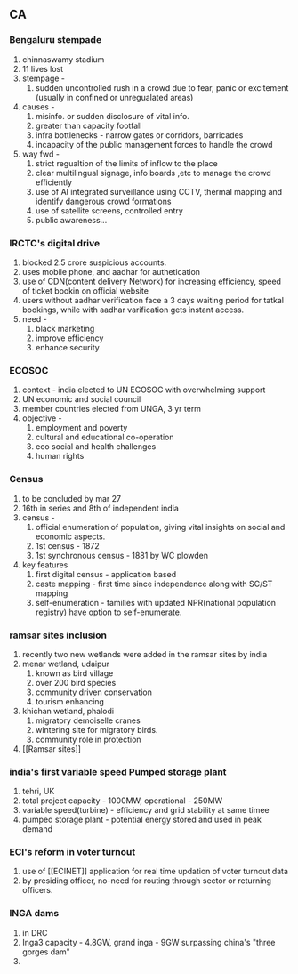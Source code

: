 ## CA
### Bengaluru stempade
1. chinnaswamy stadium
2. 11 lives lost
3. stempage - 
	1. sudden uncontrolled rush in a crowd due to fear, panic or excitement (usually in confined or unregualated areas)
4. causes - 
	1. misinfo. or sudden disclosure of vital info.
	2. greater than capacity footfall
	3. infra bottlenecks - narrow gates or corridors, barricades
	4. incapacity of the public management forces to handle the crowd
5. way fwd - 
	1. strict regualtion of the limits of inflow to the place
	2. clear multilingual signage, info boards ,etc to manage the crowd efficiently
	3. use of AI integrated surveillance using CCTV, thermal mapping and identify dangerous crowd formations
	4. use of satellite screens, controlled entry
	5. public awareness...

### IRCTC's digital drive
1. blocked 2.5 crore suspicious accounts.
2. uses mobile phone, and  aadhar for authetication
3. use of CDN(content delivery Network) for increasing efficiency, speed of ticket bookin on official website
4. users without aadhar verification face a 3 days waiting period for tatkal bookings, while with aadhar varification  gets instant access.
5. need - 
	1. black marketing
	2. improve efficiency
	3. enhance security
### ECOSOC
1. context - india elected to UN ECOSOC with overwhelming support
2. UN economic and social council
3. member countries elected from UNGA, 3 yr term
4. objective - 
	1. employment and poverty
	2. cultural and educational co-operation
	3. eco social and health challenges
	4. human rights
### Census 
1. to be concluded by mar 27
2. 16th in series and 8th of independent india
3. census - 
	1. official enumeration of population, giving vital insights on social and economic aspects.
	2. 1st census - 1872
	3. 1st synchronous census - 1881 by WC plowden
4. key features 
	1. first digital census - application based
	2. caste mapping - first time since independence along with SC/ST mapping
	3. self-enumeration - families with updated NPR(national population registry) have option to self-enumerate.
### ramsar sites inclusion
1. recently two new wetlands were added in the ramsar sites by india
2. menar wetland, udaipur
	1. known as bird village
	2. over 200 bird species
	3. community driven conservation
	4. tourism enhancing
3. khichan wetland, phalodi
	1. migratory demoiselle cranes
	2. wintering site for migratory birds.
	3. community role in protection
4. [[Ramsar sites]]

### india's first variable speed Pumped storage plant
1. tehri, UK
2. total project capacity - 1000MW, operational - 250MW
3. variable speed(turbine) - efficiency and grid stability at same timee
4. pumped storage plant - potential energy stored and used in peak demand

### ECI's reform in voter turnout
1. use of [[ECINET]] application for real time updation of voter turnout data
2. by presiding officer, no-need for routing through sector or returning officers.

### INGA dams
1. in DRC
2. Inga3 capacity - 4.8GW, grand inga - 9GW surpassing china's "three gorges dam"
3. 